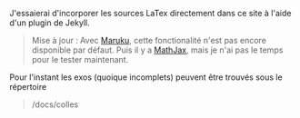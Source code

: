 J'essaierai d'incorporer les sources LaTex directement dans ce site à l'aide d'un plugin de Jekyll.
>Mise à jour : Avec [Maruku](http://maruku.rubyforge.org/maruku.html), cette fonctionalité n'est pas encore disponible par défaut. Puis il y a [MathJax](http://www.mathjax.org), mais je n'ai pas le temps pour le tester maintenant.

Pour l'instant les exos (quoique incomplets) peuvent être trouvés sous le répertoire 
>/docs/colles
